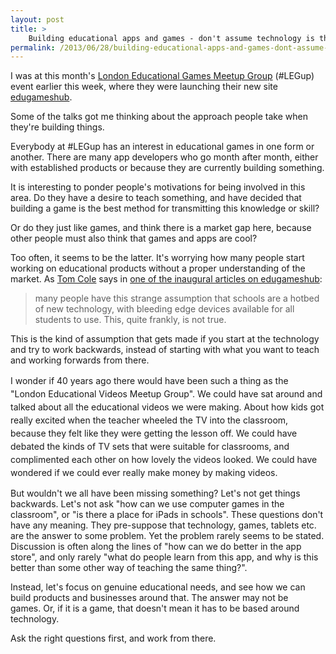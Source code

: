 ```yaml
---
layout: post
title: >
    Building educational apps and games - don't assume technology is the answer
permalink: /2013/06/28/building-educational-apps-and-games-dont-assume-technology-is-the-answer/
---
```

I was at this month's <a href="http://www.meetup.com/The-London-Educational-Games-Meetup-Group/">London Educational Games Meetup Group</a> (#LEGup) event earlier this week, where they were launching their new site <a href="http://edugameshub.com/">edugameshub</a>.

Some of the talks got me thinking about the approach people take when they're building things.

Everybody at #LEGup has an interest in educational games in one form or another. There are many app developers who go month after month, either with established products or because they are currently building something.

It is interesting to ponder people's motivations for being involved in this area. Do they have a desire to teach something, and have decided that building a game is the best method for transmitting this knowledge or skill?

Or do they just like games, and think there is a market gap here, because other people must also think that games and apps are cool?

Too often, it seems to be the latter. It's worrying how many people start working on educational products without a proper understanding of the market. As <a href="https://twitter.com/tommakesgames">Tom Cole</a> says in <a href="http://edugameshub.com/advice-from-a-teacher-turned-games-designer/">one of the inaugural articles on edugameshub</a>:
<blockquote>many people have this strange assumption that schools are a hotbed of new technology, with bleeding edge devices available for all students to use. This, quite frankly, is not true.</blockquote>
This is the kind of assumption that gets made if you start at the technology and try to work backwards, instead of starting with what you want to teach and working forwards from there.

<span style="line-height:1.5;">I wonder if 40 years ago there would have been such a thing as the "London Educational Videos Meetup Group". We could have sat around and talked about all the educational videos we were making. About how kids got really excited when the teacher wheeled the TV into the classroom, because they felt like they were getting the lesson off. We could have debated the kinds of TV sets that were suitable for classrooms, and complimented each other on how lovely the videos looked. We could have wondered if we could ever really make money by making videos.</span>

But wouldn't we all have been missing something? Let's not get things backwards. Let's not ask "how can we use computer games in the classroom", or "is there a place for iPads in schools". These questions don't have any meaning. They pre-suppose that technology, games, tablets etc. are the answer to some problem. Yet the problem rarely seems to be stated. Discussion is often along the lines of "how can we do better in the app store", and only rarely "what do people learn from this app, and why is this better than some other way of teaching the same thing?".

Instead, let's focus on genuine educational needs, and see how we can build products and businesses around that. The answer may not be games. Or, if it is a game, that doesn't mean it has to be based around technology.

Ask the right questions first, and work from there.